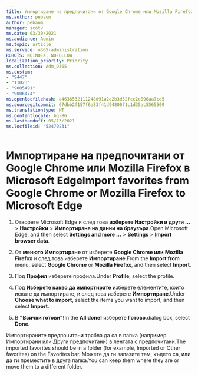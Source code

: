 ```yaml
---
title: Импортиране на предпочитани от Google Chrome или Mozilla Firefox в Microsoft Edge
ms.author: pebaum
author: pebaum
manager: scotv
ms.date: 03/30/2021
ms.audience: Admin
ms.topic: article
ms.service: o365-administration
ROBOTS: NOINDEX, NOFOLLOW
localization_priority: Priority
ms.collection: Adm_O365
ms.custom:
- "9447"
- "11023"
- "9005491"
- "9006474"
ms.openlocfilehash: a4636532111248d91a2e2b3d52fcc2e896aa7cd5
ms.sourcegitcommit: 67dbb2f157f6e83f41d9480071c1d35ac5565509
ms.translationtype: HT
ms.contentlocale: bg-BG
ms.lasthandoff: 05/13/2021
ms.locfileid: "52470231"
---
```

# <a name="import-favorites-from-google-chrome-or-mozilla-firefox-to-microsoft-edge"></a><span data-ttu-id="762a6-102">Импортиране на предпочитани от Google Chrome или Mozilla Firefox в Microsoft Edge</span><span class="sxs-lookup"><span data-stu-id="762a6-102">Import favorites from Google Chrome or Mozilla Firefox to Microsoft Edge</span></span>

1. <span data-ttu-id="762a6-103">Отворете Microsoft Edge и след това **изберете Настройки и други ...**  >  **Настройки**  >  **Импортиране на данни на браузъра**.</span><span class="sxs-lookup"><span data-stu-id="762a6-103">Open Microsoft Edge, and then select **Settings and more ...** > **Settings** > **Import browser data**.</span></span>

1. <span data-ttu-id="762a6-104">От **менюто Импортиране** от изберете **Google Chrome или** **Mozilla Firefox** и след това изберете **Импортиране**.</span><span class="sxs-lookup"><span data-stu-id="762a6-104">From the **Import from** menu, select **Google Chrome** or **Mozilla Firefox**, and then select **Import**.</span></span>

1. <span data-ttu-id="762a6-105">Под **Профил** изберете профила.</span><span class="sxs-lookup"><span data-stu-id="762a6-105">Under **Profile**, select the profile.</span></span>

1. <span data-ttu-id="762a6-106">Под **Изберете какво да импортирате** изберете елементите, които искате да импортирате, и след това изберете **Импортиране**.</span><span class="sxs-lookup"><span data-stu-id="762a6-106">Under **Choose what to import**, select the items you want to import, and then select **Import**.</span></span>

1. <span data-ttu-id="762a6-107">В **"Всички готови"!**</span><span class="sxs-lookup"><span data-stu-id="762a6-107">In the **All done!**</span></span> <span data-ttu-id="762a6-108">изберете **Готово**.</span><span class="sxs-lookup"><span data-stu-id="762a6-108">dialog box, select **Done**.</span></span>

<span data-ttu-id="762a6-109">Импортираните предпочитани трябва да са в папка (например Импортирани или Други предпочитани) в лентата с предпочитани.</span><span class="sxs-lookup"><span data-stu-id="762a6-109">The imported favorites should be in a folder (for example, Imported or Other favorites) on the Favorites bar.</span></span> <span data-ttu-id="762a6-110">Можете да ги запазите там, където са, или да ги преместите в друга папка.</span><span class="sxs-lookup"><span data-stu-id="762a6-110">You can keep them where they are or move them to a different folder.</span></span>
